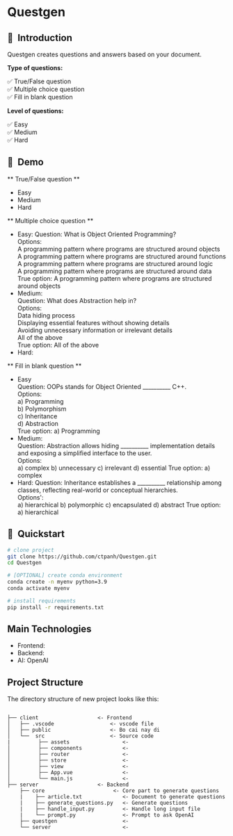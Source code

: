 # Questgen

## 📌  Introduction
Questgen creates questions and answers based on your document.

**Type of questions:**

✅ True/False question <br>
✅ Multiple choice question <br>
✅ Fill in blank question <br>

**Level of questions:**

✅ Easy <br>
✅ Medium <br>
✅ Hard <br>

## 📌  Demo
** True/False question **
- Easy
- Medium
- Hard
  
** Multiple choice question **
- Easy:
  Question: What is Object Oriented Programming? <br>
  Options: <br>
    A programming pattern where programs are structured around objects <br>
    A programming pattern where programs are structured around functions <br>
    A programming pattern where programs are structured around logic <br>
    A programming pattern where programs are structured around data <br>
  True option: A programming pattern where programs are structured around objects <br>
- Medium: <br> 
  Question: What does Abstraction help in? <br>
  Options: <br>
    Data hiding process <br>
    Displaying essential features without showing details <br>
    Avoiding unnecessary information or irrelevant details <br>
    All of the above <br>
  True option: All of the above <br>
- Hard: <br>
  
** Fill in blank question ** 
- Easy <br>
  Question: OOPs stands for Object Oriented __________ C++. <br>
  Options: <br>
      a) Programming <br>
      b) Polymorphism <br>
      c) Inheritance <br>
      d) Abstraction <br>
  True option: a) Programming <br>
- Medium: <br>
  Question: Abstraction allows hiding __________ implementation details and exposing a simplified interface to the user. <br>
  Options: <br>
      a) complex
      b) unnecessary
      c) irrelevant
      d) essential
  True option: a) complex <br>
- Hard:
  Question: Inheritance establishes a __________ relationship among classes, reflecting real-world or conceptual hierarchies. <br>
  Options': <br>
      a) hierarchical
      b) polymorphic
      c) encapsulated
      d) abstract
  True option: a) hierarchical <br>

## 🚀  Quickstart
```bash
# clone project
git clone https://github.com/ctpanh/Questgen.git
cd Questgen

# [OPTIONAL] create conda environment
conda create -n myenv python=3.9
conda activate myenv

# install requirements
pip install -r requirements.txt
```


## Main Technologies
- Frontend:
- Backend:
- AI: OpenAI

## Project Structure

The directory structure of new project looks like this:

```

├── client                   <- Frontend
│   ├── .vscode                  <- vscode file
│   ├── public                   <- Bo cai nay di
│   └──  src                     <- Source code
|         ├── assets                 <- 
│         ├── components             <- 
│         ├── router                 <- 
│         ├── store                  <- 
│         ├── view                   <- 
│         ├── App.vue                <- 
│         └── main.js                <- 
├── server                   <- Backend
    ├── core                      <- Core part to generate questions
    |    ├── article.txt             <- Document to generate questions
    |    ├── generate_questions.py   <- Generate questions
    |    ├── handle_input.py         <- Handle long input file
    |    └── prompt.py               <- Prompt to ask OpenAI
    ├── questgen                     <-
    └── server                       <-

```
